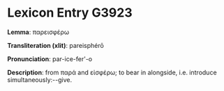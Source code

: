 # Lexicon Entry G3923

**Lemma**: παρεισφέρω

**Transliteration (xlit)**: pareisphérō

**Pronunciation**: par-ice-fer'-o

**Description**:
from παρά and εἰσφέρω; to bear in alongside, i.e. introduce simultaneously:--give.
